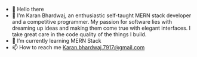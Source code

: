 - 👋 Hello there 
- 👀  I'm Karan Bhardwaj, an enthusiastic self-taught MERN stack developer and a competitive programmer. My passion for software lies with dreaming up ideas and making them come true with elegant interfaces. I take great care in the code quality of the things I build.
- 🌱 I’m currently learning MERN Stack
- 📫 How to reach me Karan.bhardwaj.7917@gmail.com


